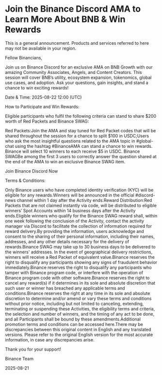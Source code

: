 # Join the Binance Discord AMA to Learn More About BNB & Win Rewards

This is a general announcement. Products and services referred to here may not be available in your region.

Fellow Binancians,

Join us on Binance Discord for an exclusive AMA on BNB Growth with our amazing Community Associates, Angels, and Content Creators. This session will cover BNB’s utility, ecosystem expansion, tokenomics, global use cases, and adoption. Ask your questions, gain insights, and stand a chance to win exciting rewards!

Date & Time: 2025-08-22 12:00 (UTC) 

How to Participate and Win Rewards:

Eligible participants who fulfil the following criteria can stand to share $200 worth of Red Packets and Binance SWAG: 

Red Packets:Join the AMA and stay tuned for Red Packet codes that will be shared throughout the session for a chance to split $100 in USDC;Users who ask the most insightful questions related to the AMA topic in #global-chat using the hashtag #BinanceAMA can stand a chance to win rewards. Binance will select 10 winners to each receive $5 in USDC. Binance SWAGBe among the first 3 users to correctly answer the question shared at the end of the AMA to win an exclusive Binance SWAG item.

Join Binance Discord Now

Terms & Conditions:

Only Binance users who have completed identity verification (KYC) will be eligible for any rewards.Winners will be announced in the official #discord-news channel within 1 day after the Activity ends.Reward Distribution:Red Packets that are not claimed instantly via code, will be distributed to eligible winners’ Spot Accounts within 14 business days after the Activity ends.Eligible winners who qualify for the Binance SWAG reward shall, within one week following the conclusion of the Activity, contact the activity manager via Discord to facilitate the collection of information required for reward delivery.By providing the information, users acknowledge and consent to the sharing of their personal information, including their names, addresses, and any other details necessary for the delivery of rewards.Binance SWAG may take up to 30 business days to be delivered to the winners' addresses. In the event of geographical delivery restrictions, winners will receive a Red Packet of equivalent value.Binance reserves the right to disqualify any participants showing any signs of fraudulent behavior immediately.Binance reserves the right to disqualify any participants who tamper with Binance program code, or interfere with the operation of Binance program code with other software.Binance reserves the right to cancel any reward(s) if it determines in its sole and absolute discretion that such user or winner has breached any applicable terms and conditions.Binance reserves the right at any time in its sole and absolute discretion to determine and/or amend or vary these terms and conditions without prior notice, including but not limited to canceling, extending, terminating or suspending these Activities, the eligibility terms and criteria, the selection and number of winners, and the timing of any act to be done, and all Participants shall be bound by these amendments.Additional promotion terms and conditions can be accessed here.There may be discrepancies between this original content in English and any translated versions. Please refer to the original English version for the most accurate information, in case any discrepancies arise.

Thank you for your support!

Binance Team

2025-08-21